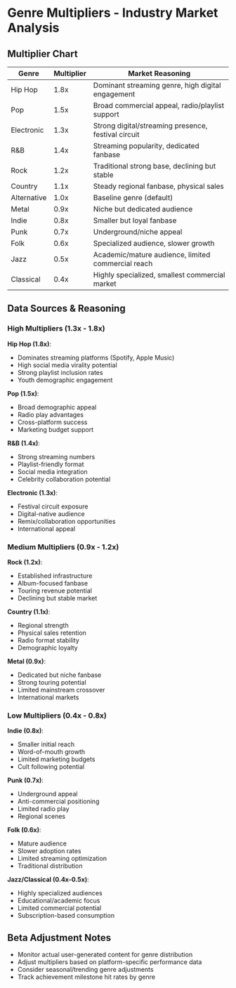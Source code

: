# Genre Multipliers - Industry Market Analysis

## Multiplier Chart
| Genre      | Multiplier | Market Reasoning |
|------------|------------|------------------|
| Hip Hop    | 1.8x       | Dominant streaming genre, high digital engagement |
| Pop        | 1.5x       | Broad commercial appeal, radio/playlist support |
| Electronic | 1.3x       | Strong digital/streaming presence, festival circuit |
| R&B        | 1.4x       | Streaming popularity, dedicated fanbase |
| Rock       | 1.2x       | Traditional strong base, declining but stable |
| Country    | 1.1x       | Steady regional fanbase, physical sales |
| Alternative| 1.0x       | Baseline genre (default) |
| Metal      | 0.9x       | Niche but dedicated audience |
| Indie      | 0.8x       | Smaller but loyal fanbase |
| Punk       | 0.7x       | Underground/niche appeal |
| Folk       | 0.6x       | Specialized audience, slower growth |
| Jazz       | 0.5x       | Academic/mature audience, limited commercial reach |
| Classical  | 0.4x       | Highly specialized, smallest commercial market |

## Data Sources & Reasoning

### High Multipliers (1.3x - 1.8x)
**Hip Hop (1.8x)**: 
- Dominates streaming platforms (Spotify, Apple Music)
- High social media virality potential
- Strong playlist inclusion rates
- Youth demographic engagement

**Pop (1.5x)**:
- Broad demographic appeal
- Radio play advantages
- Cross-platform success
- Marketing budget support

**R&B (1.4x)**:
- Strong streaming numbers
- Playlist-friendly format
- Social media integration
- Celebrity collaboration potential

**Electronic (1.3x)**:
- Festival circuit exposure
- Digital-native audience
- Remix/collaboration opportunities
- International appeal

### Medium Multipliers (0.9x - 1.2x)
**Rock (1.2x)**:
- Established infrastructure
- Album-focused fanbase
- Touring revenue potential
- Declining but stable market

**Country (1.1x)**:
- Regional strength
- Physical sales retention
- Radio format stability
- Demographic loyalty

**Metal (0.9x)**:
- Dedicated but niche fanbase
- Strong touring potential
- Limited mainstream crossover
- International markets

### Low Multipliers (0.4x - 0.8x)
**Indie (0.8x)**:
- Smaller initial reach
- Word-of-mouth growth
- Limited marketing budgets
- Cult following potential

**Punk (0.7x)**:
- Underground appeal
- Anti-commercial positioning
- Limited radio play
- Regional scenes

**Folk (0.6x)**:
- Mature audience
- Slower adoption rates
- Limited streaming optimization
- Traditional distribution

**Jazz/Classical (0.4x-0.5x)**:
- Highly specialized audiences
- Educational/academic focus
- Limited commercial potential
- Subscription-based consumption

## Beta Adjustment Notes
- Monitor actual user-generated content for genre distribution
- Adjust multipliers based on platform-specific performance data
- Consider seasonal/trending genre adjustments
- Track achievement milestone hit rates by genre